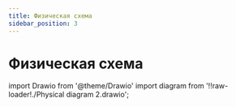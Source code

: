 ```yaml
---
title: Физическая схема
sidebar_position: 3
---
```


# Физическая схема

import Drawio from '@theme/Drawio'
import diagram from '!!raw-loader!./Physical diagram 2.drawio';

<Drawio content={diagram} editable={false} />